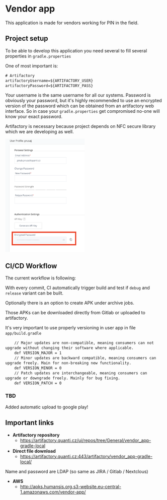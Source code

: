 # Vendor app

This application is made for vendors working for PIN in the field. 

## Project setup 

To be able to develop this application you need several to fill several properties in `gradle.properties` 

One of most important is: 

```
# Artifactory
artifactoryUsername=${ARTIFACTORY_USER}
artifactoryPassword=${ARTIFACTORY_PASS}
```

Your username is the same username for all our systems. Password is obviously your password, but it's highly recommended to use an encrypted version of the password which can be obtained from an artifactory web interface. So in case your `gradle.properties`  get compromised no-one will know your exact password. 

Artifactory is necessary because project depends on NFC secure library which we are developing as well. 

<img src="src/img/artifactory_password.png" width="50%" height="50%">

## CI/CD Workflow
The current workflow is following: 

With every commit, CI automatically trigger build and test if `debug` and `release` variant can be built. 

Optionally there is an option to create APK under archive jobs. 

Those APKs can be downloaded directly from Gitlab or uploaded to artifactory. 

It's very important to use properly versioning in user app in file `app/build.gradle`

```
	// Major updates are non-compatible, meaning consumers can not upgrade without changing their software where applicable.
	def VERSION_MAJOR = 1
	// Minor updates are backward compatible, meaning consumers can upgrade freely. Main for non-breaking new functionality.
	def VERSION_MINOR = 0
	// Patch updates are interchangeable, meaning consumers can upgrade or downgrade freely. Mainly for bug fixing.
	def VERSION_PATCH = 0
```
 ### TBD

 Added automatic upload to google play! 

## Important links
 - **Artifactory repository**
 	- https://artifactory.quanti.cz/ui/repos/tree/General/vendor_app-gradle-local
- **Direct file download**
	- https://artifactory.quanti.cz:443/artifactory/vendor_app-gradle-local/

Name and password are LDAP (so same as JIRA / Gitlab / Nextclous)
- **AWS**
	- http://apks.humansis.org.s3-website.eu-central-1.amazonaws.com/vendor-app/
